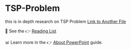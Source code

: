 # TSP-Problem

this is in depth research on TSP Problem
[Link to Another File](./tsp_overview.md)

📖 See the 👉 [Reading List](./MarkDowns/To-Read.md)

📊 Learn more in the 👉 [About PowerPoint](./MarkDowns/About-PowerPoint.md) guide.

